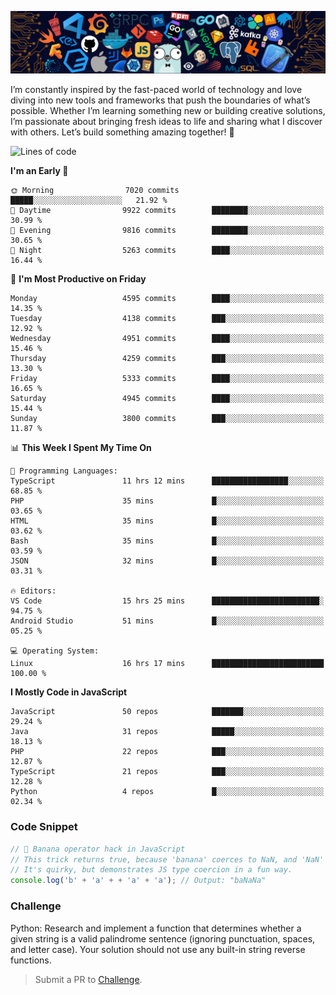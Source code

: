 ![](https://github.com/0x3EF8/0x3EF8/raw/main/images/header_.png)

I’m constantly inspired by the fast-paced world of technology and love diving into new tools and frameworks that push the boundaries of what’s possible. Whether I’m learning something new or building creative solutions, I’m passionate about bringing fresh ideas to life and sharing what I discover with others. Let’s build something amazing together! 🚀

<!--START_SECTION:header-->
![Lines of code](https://img.shields.io/badge/From%20Hello%20World%20I%27ve%20Written-22.8%20million%20lines%20of%20code-blue)

**I'm an Early 🐤** 

```text
🌞 Morning                7020 commits        █████░░░░░░░░░░░░░░░░░░░░   21.92 % 
🌆 Daytime                9922 commits        ████████░░░░░░░░░░░░░░░░░   30.99 % 
🌃 Evening                9816 commits        ████████░░░░░░░░░░░░░░░░░   30.65 % 
🌙 Night                  5263 commits        ████░░░░░░░░░░░░░░░░░░░░░   16.44 % 
```
📅 **I'm Most Productive on Friday** 

```text
Monday                   4595 commits        ████░░░░░░░░░░░░░░░░░░░░░   14.35 % 
Tuesday                  4138 commits        ███░░░░░░░░░░░░░░░░░░░░░░   12.92 % 
Wednesday                4951 commits        ████░░░░░░░░░░░░░░░░░░░░░   15.46 % 
Thursday                 4259 commits        ███░░░░░░░░░░░░░░░░░░░░░░   13.30 % 
Friday                   5333 commits        ████░░░░░░░░░░░░░░░░░░░░░   16.65 % 
Saturday                 4945 commits        ████░░░░░░░░░░░░░░░░░░░░░   15.44 % 
Sunday                   3800 commits        ███░░░░░░░░░░░░░░░░░░░░░░   11.87 % 
```


📊 **This Week I Spent My Time On** 

```text
💬 Programming Languages: 
TypeScript               11 hrs 12 mins      █████████████████░░░░░░░░   68.85 % 
PHP                      35 mins             █░░░░░░░░░░░░░░░░░░░░░░░░   03.65 % 
HTML                     35 mins             █░░░░░░░░░░░░░░░░░░░░░░░░   03.62 % 
Bash                     35 mins             █░░░░░░░░░░░░░░░░░░░░░░░░   03.59 % 
JSON                     32 mins             █░░░░░░░░░░░░░░░░░░░░░░░░   03.31 % 

🔥 Editors: 
VS Code                  15 hrs 25 mins      ████████████████████████░   94.75 % 
Android Studio           51 mins             █░░░░░░░░░░░░░░░░░░░░░░░░   05.25 % 

💻 Operating System: 
Linux                    16 hrs 17 mins      █████████████████████████   100.00 % 
```

**I Mostly Code in JavaScript** 

```text
JavaScript               50 repos            ███████░░░░░░░░░░░░░░░░░░   29.24 % 
Java                     31 repos            █████░░░░░░░░░░░░░░░░░░░░   18.13 % 
PHP                      22 repos            ███░░░░░░░░░░░░░░░░░░░░░░   12.87 % 
TypeScript               21 repos            ███░░░░░░░░░░░░░░░░░░░░░░   12.28 % 
Python                   4 repos             █░░░░░░░░░░░░░░░░░░░░░░░░   02.34 % 
```




<!--END_SECTION:header-->

<!--START_SECTION:footer-->
### Code Snippet
```js
// 🍌 Banana operator hack in JavaScript
// This trick returns true, because 'banana' coerces to NaN, and 'NaN' != 'NaN'.
// It's quirky, but demonstrates JS type coercion in a fun way.
console.log('b' + 'a' + + 'a' + 'a'); // Output: "baNaNa"
```
### Challenge
Python: Research and implement a function that determines whether a given string is a valid palindrome sentence (ignoring punctuation, spaces, and letter case). Your solution should not use any built-in string reverse functions.
<!--END_SECTION:footer-->
> Submit a PR to [Challenge](https://github.com/mrepol742/challenge/fork).

